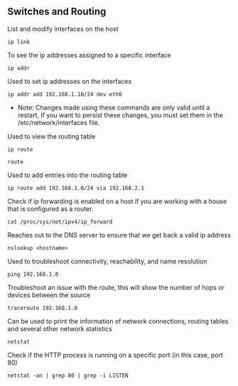 ## Switches and Routing

List and modify interfaces on the host
```
ip link
```

To see the ip addresses assigned to a specific interface
```
ip addr
```

Used to set ip addresses on the interfaces
```
ip addr add 192.168.1.10/24 dev eth0
```

- Note: Changes made using these commands are only valid until a restart, If you want to persist these changes, you must set them in the /etc/network/interfaces file.

Used to view the routing table
```
ip route
```
```
route
```

Used to add entries into the routing table
```
ip route add 192.168.1.0/24 via 192.168.2.1
```

Check if ip forwarding is enabled on a host if you are working with a house that is configured as a router.
```
cat /proc/sys/net/ipv4/ip_forward
```

Reaches out to the DNS server to ensure that we get back a valid ip address
```
nslookup <hostname>
```

Used to troubleshoot connectivity, reachability, and name resolution
```
ping 192.168.1.0
```

Troubleshoot an issue with the route, this will show the number of hops or devices between the source
```
traceroute 192.168.1.0
```

Can be used to print the information of network connections, routing tables and several other network statistics
```
netstat
```

Check if the HTTP process is running on a specific port (in this case, port 80)
```
netstat -an | grep 80 | grep -i LISTEN
```

<br>
